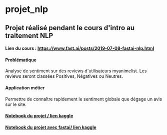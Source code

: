 # projet_nlp

## Projet réalisé pendant le cours d'intro au traitement NLP

#### Lien du cours : https://www.fast.ai/posts/2019-07-08-fastai-nlp.html

#### Problématique 

  Analyse de sentiment sur des reviews d'utilisateurs myanimelist. Les reviews seront classées Positives, Négatives ou Neutres.

#### Application métier 

  Permettre de connaître rapidement le sentiment globale que dégage un avis sur le site.

#### [Notebook du projet / lien kaggle](https://www.kaggle.com/robertojustino/projet-nlp)

#### [Notebook du projet avec fastai/ lien kaggle](https://www.kaggle.com/robertojustino/test-avec-fastai)


